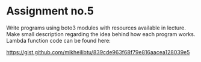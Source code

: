 # Assignment no.5

Write programs using boto3 modules with resources available in lecture. Make small description regarding the idea behind how each program works.
Lambda function code can be found here:

https://gist.github.com/mikheilibtu/839cde963f68f79e816aacea128039e5
